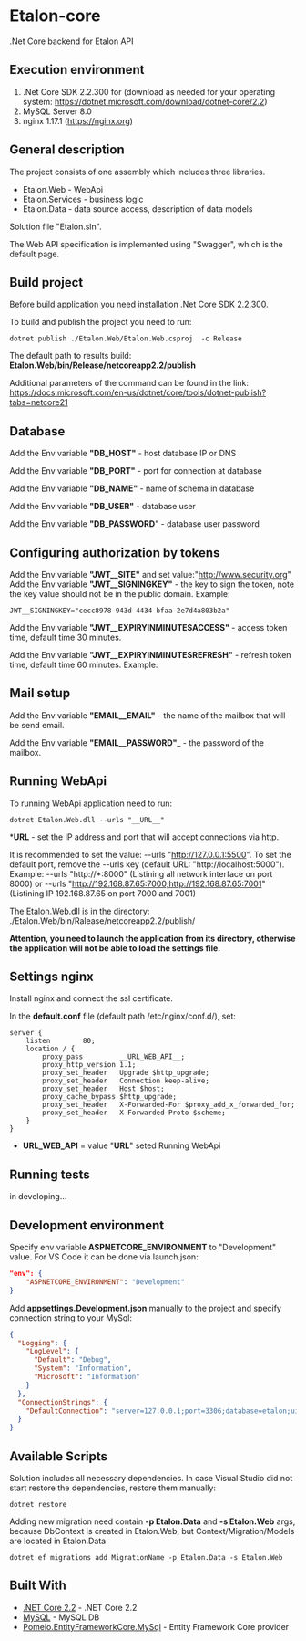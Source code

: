 # Etalon-core
.Net Core backend for Etalon API

## Execution environment
1. .Net Core SDK 2.2.300 for (download as needed for your operating system: https://dotnet.microsoft.com/download/dotnet-core/2.2)
2. MySQL Server 8.0
3. nginx 1.17.1 (https://nginx.org)

## General description

The project consists of one assembly which includes three libraries.

* Etalon.Web - WebApi
* Etalon.Services - business logic
* Etalon.Data - data source access, description of data models

Solution file "Etalon.sln".

The Web API specification is implemented using "Swagger", which is the default page.

## Build project

Before build application you need installation .Net Core SDK 2.2.300.

To build and publish the project you need to run:
```
dotnet publish ./Etalon.Web/Etalon.Web.csproj  -c Release
```
The default path to results build: __Etalon.Web/bin/Release/netcoreapp2.2/publish__

Additional parameters of the command can be found in the link: https://docs.microsoft.com/en-us/dotnet/core/tools/dotnet-publish?tabs=netcore21


## Database

Add the Env variable __"DB_HOST"__ - host database IP or DNS 

Add the Env variable __"DB_PORT"__ - port for connection at database

Add the Env variable __"DB_NAME"__ - name of schema in database 

Add the Env variable __"DB_USER"__ - database user 

Add the Env variable __"DB_PASSWORD__" - database user password

## Configuring authorization by tokens

Add the Env variable __"JWT__SITE"__ and set value:"http://www.security.org"
Add the Env variable __"JWT__SIGNINGKEY"__ - the key to sign the token, note the key value should not be in the public domain. Example: 
```
JWT__SIGNINGKEY="cecc8978-943d-4434-bfaa-2e7d4a803b2a"
```
Add the Env variable __"JWT__EXPIRYINMINUTESACCESS"__ - access token time, default time 30 minutes. 

Add the Env variable __"JWT__EXPIRYINMINUTESREFRESH"__ - refresh token time, default time 60 minutes. Example:

## Mail setup

Add the Env variable __"EMAIL__EMAIL"__ - the name of the mailbox that will be send email.

Add the Env variable __"EMAIL__PASSWORD"___ - the password of the mailbox.

## Running WebApi

To running  WebApi application need to run:

```
dotnet Etalon.Web.dll --urls "__URL__"
```
*__URL__ - set the IP address and port that will accept connections via http. 

It is recommended to set the value: --urls "http://127.0.0.1:5500". To set the default port, remove the --urls key (default URL: "http://localhost:5000"). Example: --urls "http://*:8000" (Listining all network interface on port 8000) or --urls "http://192.168.87.65:7000;http://192.168.87.65:7001" (Listining IP 192.168.87.65 on port 7000 and 7001)

The Etalon.Web.dll is in the directory: ./Etalon.Web/bin/Ralease/netcoreapp2.2/publish/

**Attention, you need to launch the application from its directory, otherwise the application will not be able to load the settings file.**

## Settings nginx

Install nginx and connect the ssl certificate.

In the __default.conf__ file (default path /etc/nginx/conf.d/), set:

```
server {
    listen        80;
    location / {
        proxy_pass         __URL_WEB_API__;
        proxy_http_version 1.1;
        proxy_set_header   Upgrade $http_upgrade;
        proxy_set_header   Connection keep-alive;
        proxy_set_header   Host $host;
        proxy_cache_bypass $http_upgrade;
        proxy_set_header   X-Forwarded-For $proxy_add_x_forwarded_for;
        proxy_set_header   X-Forwarded-Proto $scheme;
    }
}

```
* __URL_WEB_API__ = value "__URL__" seted Running WebApi 

## Running tests

in developing...

## Development environment

Specify env variable **ASPNETCORE_ENVIRONMENT** to "Development" value. For VS Code it can be done via launch.json:

```json
"env": {
    "ASPNETCORE_ENVIRONMENT": "Development"
}
```

Add **appsettings.Development.json** manually to the project and specify connection string to your MySql:

```json
{
  "Logging": {
    "LogLevel": {
      "Default": "Debug",
      "System": "Information",
      "Microsoft": "Information"
    }
  },
  "ConnectionStrings": {
    "DefaultConnection": "server=127.0.0.1;port=3306;database=etalon;uid=root;password=123456"
  }
}
```

## Available Scripts

Solution includes all necessary dependencies. In case Visual Studio did not start restore the dependencies, restore them manually:

```
dotnet restore
```

Adding new migration need contain **-p Etalon.Data** and **-s Etalon.Web** args, because DbContext is created in Etalon.Web, but Context/Migration/Models are located in Etalon.Data

```
dotnet ef migrations add MigrationName -p Etalon.Data -s Etalon.Web
```

## Built With

* [.NET Core 2.2](https://dotnet.microsoft.com/download/dotnet-core/2.2) - .NET Core 2.2
* [MySQL](https://www.mysql.com/) - MySQL DB
* [Pomelo.EntityFrameworkCore.MySql](https://github.com/PomeloFoundation/Pomelo.EntityFrameworkCore.MySql) - Entity Framework Core provider
